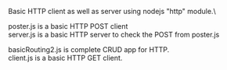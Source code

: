 Basic HTTP client as well as server using nodejs "http" module.\


poster.js is a basic HTTP POST client\
server.js is a basic HTTP server to check the POST from poster.js



basicRouting2.js is complete CRUD app for HTTP.\
client.js is a basic HTTP GET client.
